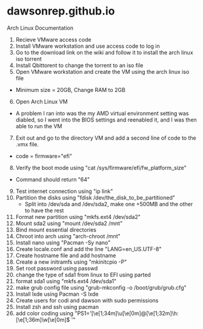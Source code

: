 # dawsonrep.github.io
Arch Linux Documentation

1) Recieve VMware access code
2) Install VMware workstation and use access code to log in
3) Go to the download link on the wiki and follow it to install the arch linux iso torrent
4) Install Qbittorent to change the torrent to an iso file
5) Open VMware workstation and create the VM using the arch linux iso file
  * Minimum size = 20GB, Change RAM to 2GB
6) Open Arch Linux VM
  * A problem I ran into was the my AMD virtual environment setting was diabled, so I went into the BIOS settings and reenabled it, and I       was then able to run the VM
7) Exit out and go to the directory VM and add a second line of code to the .vmx file.
  * code = firmware="efi"
8) Verify the boot mode using "cat /sys/firmware/efi/fw_platform_size"
  * Command should return "64"
9) Test internet connection using "ip link"
10) Partition the disks using "fdisk /dev/the_disk_to_be_partitioned"
    * Split into /dev/sda and /dev/sda2, make one +500MB and the other to have the rest
11) Format new partition using "mkfs.ext4 /dev/sda2"
12) Mount sda2 using "mount /dev/sda2 /mnt"
13) Bind mount essential directories
14) Chroot into arch using "arch-chroot /mnt"
15) Install nano using "Pacman -Sy nano"
16) Create locale.conf and add the line "LANG=en_US.UTF-8"
17) Create hostname file and add hostname
18) Create a new initramfs using "mkinitcpio -P"
19) Set root password using passwd
20) change the type of sda1 from linux to EFI using parted
21) format sda1 using "mkfs.ext4 /dev/sda1"
22) make grub config file using "grub-mkconfig -o /boot/grub/grub.cfg"
23) Install lxde using Pacman -S lxde
24) Create users for codi and dawson with sudo permissions
25) Install zsh and ssh using pacman
26) add color coding using "PS1='\[\e[1;34m\]\u\[\e[0m\]@\[\e[1;32m\]\h:\[\e[1;36m\]\w\[\e[0m\]\$ '"

